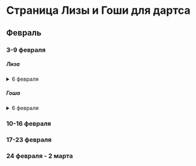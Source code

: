 # Страница Лизы и Гоши для дартса

## Февраль
### 3-9 февраля
##### Лиза

<details> <summary>6 февраля</summary>

**Большой раунд:**
 * 10000
 * 10000
 * 100000

**501:**

| Соперник | Результат | Итоговый счет | Закрытия | Комментарий |
|----------|-----------|---------------|----------|-------------|
|Филатов|           |               |          |             |
|Безруков|           |               |          |             |
|Понамарев|           |               |          |             |
|Гусев|           |               |          |             |
|Антипов|           |               |          |             |


</details>

##### Гоша

<details>
 <summary>6 февраля</summary>
 
**Большой раунд:**
* x
* x
* x

**501**:

| Соперник | Результат | Итоговый счет | Закрытия | Комментарий |
|----------|-----------|---------------|----------|-------------|
|          |           |               |          |             |
|          |           |               |          |             |

</details>

### 10-16 февраля
### 17-23 февраля
### 24 февраля - 2 марта
